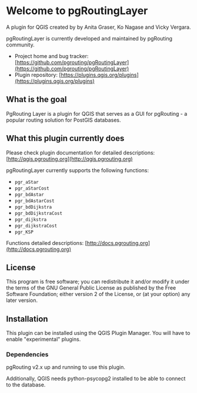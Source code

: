# Welcome to pgRoutingLayer

A plugin for QGIS created by by Anita Graser, Ko Nagase and Vicky Vergara.

pgRoutingLayer is currently developed and maintained by pgRouting community.

- Project home and bug tracker: [https://github.com/pgrouting/pgRoutingLayer](https://github.com/pgrouting/pgRoutingLayer)
- Plugin repository: [https://plugins.qgis.org/plugins](https://plugins.qgis.org/plugins)

## What is the goal

PgRouting Layer is a plugin for QGIS that serves as a GUI for pgRouting - a popular routing solution for PostGIS databases.

## What this plugin currently does

Please check plugin documentation for detailed descriptions: [http://qgis.pgrouting.org](http://qgis.pgrouting.org)

pgRoutingLayer currently supports the following functions:

- `pgr_aStar`
- `pgr_aStarCost`
- `pgr_bdAstar`
- `pgr_bdAstarCost`
- `pgr_bdDijkstra`
- `pgr_bdDijkstraCost`
- `pgr_dijkstra`
- `pgr_dijkstraCost`
- `pgr_KSP`

Functions detailed descriptions: [http://docs.pgrouting.org](http://docs.pgrouting.org)


## License

This program is free software; you can redistribute it and/or modify
it under the terms of the GNU General Public License as published by
the Free Software Foundation; either version 2 of the License, or
(at your option) any later version.

## Installation

This plugin can be installed using the QGIS Plugin Manager. You will have to enable "experimental" plugins.

### Dependencies

pgRouting v2.x up and running to use this plugin.

Additionally, QGIS needs python-psycopg2 installed to be able to connect to the database.
